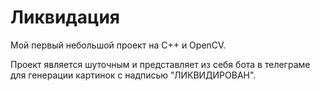 # Ликвидация
Мой первый небольшой проект на C++ и OpenCV.

Проект является шуточным и представляет из себя бота в телеграме для генерации картинок с надписью "ЛИКВИДИРОВАН".
